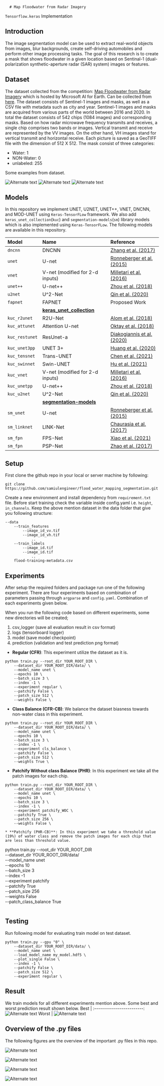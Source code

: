       # Map Floodwater from Radar Imagery


```Tensorflow.keras``` Implementation

## Introduction

The image segmentation model can be used to extract real-world objects from images, blur backgrounds, create self-driving automobiles and perform other image processing tasks. The goal of this research is to create a mask that shows floodwater in a given location based on Sentinal-1 (dual-polarization synthetic-aperture radar (SAR) system) images or features.

## Dataset

The dataset collected from the competition: [Map Floodwater from Radar Imagery](https://www.drivendata.org/competitions/81/detect-flood-water/page/386/) which is hosted by Microsoft AI for Earth. Can be collected from [here](https://map-floodwater-driven-data-competition.s3.amazonaws.com/floodwater-data/floodwater-data.zip). The dataset consists of Sentinel-1 images and masks, as well as a CSV file with metadata such as city and year. Sentinel-1 images and masks are acquired from various parts of the world between 2016 and 2020. In total the dataset consists of 542 chips (1084 images) and corresponding masks. Based on how radar microwave frequency transmits and receives, a single chip comprises two bands or images. Vertical transmit and receive are represented by the VV images. On the other hand, VH images stand for vertical transmit and horizontal receive. Each picture is saved as a GeoTIFF file with the dimension of 512 X 512. The mask consist of three categories:

* Water: 1
* NON-Water: 0
* unlabeled: 255

Some examples from dataset.

![Alternate text](/readme/img_id_ayt01.png)
![Alternate text](/readme/img_id_jja60.png)
![Alternate text](/readme/img_id_kuo02.png)


## Models

In this repository we implement UNET, U2NET, UNET++, VNET, DNCNN, and MOD-UNET using `Keras-TensorFLow` framework. We also add `keras_unet_collection`(`kuc`) and `segmentation-models`(`sm`) library models which is also implemented using `Keras-TensorFLow`. The following models are available in this repository.

| Model | Name | Reference |
|:---------------|:----------------|:----------------|
| `dncnn`     | DNCNN         | [Zhang et al. (2017)](https://ieeexplore.ieee.org/document/7839189) |
| `unet`      | U-net           | [Ronneberger et al. (2015)](https://link.springer.com/chapter/10.1007/978-3-319-24574-4_28) |
| `vnet`      | V-net (modified for 2-d inputs) | [Milletari et al. (2016)](https://arxiv.org/abs/1606.04797) |
| `unet++` | U-net++         | [Zhou et al. (2018)](https://link.springer.com/chapter/10.1007/978-3-030-00889-5_1) |
| `u2net`     | U^2-Net         | [Qin et al. (2020)](https://arxiv.org/abs/2005.09007) |
| `fapnet`     | FAPNET         | Proposed Work |
|  | [**keras_unet_collection**](https://github.com/yingkaisha/keras-unet-collection) |  |
| `kuc_r2unet`   | R2U-Net         | [Alom et al. (2018)](https://arxiv.org/abs/1802.06955) |
| `kuc_attunet`  | Attention U-net | [Oktay et al. (2018)](https://arxiv.org/abs/1804.03999) |
| `kuc_restunet` | ResUnet-a       | [Diakogiannis et al. (2020)](https://doi.org/10.1016/j.isprsjprs.2020.01.013) |
| `kuc_unet3pp` | UNET 3+        | [Huang et al. (2020)](https://arxiv.org/abs/2004.08790) |
| `kuc_tensnet` | Trans-UNET       | [Chen et al. (2021)](https://arxiv.org/abs/2102.04306) |
| `kuc_swinnet` | Swin-UNET       | [Hu et al. (2021)](https://arxiv.org/abs/2105.05537) |
| `kuc_vnet`      | V-net (modified for 2-d inputs) | [Milletari et al. (2016)](https://arxiv.org/abs/1606.04797) |
| `kuc_unetpp` | U-net++         | [Zhou et al. (2018)](https://link.springer.com/chapter/10.1007/978-3-030-00889-5_1) |
| `kuc_u2net`     | U^2-Net         | [Qin et al. (2020)](https://arxiv.org/abs/2005.09007) |
|  | [**segmentation-models**](https://github.com/yingkaisha/keras-unet-collection) |  |
| `sm_unet`      | U-net           | [Ronneberger et al. (2015)](https://link.springer.com/chapter/10.1007/978-3-319-24574-4_28) |
| `sm_linknet`     | LINK-Net         | [Chaurasia et al. (2017)](https://arxiv.org/pdf/1707.03718.pdf) |
| `sm_fpn`     | FPS-Net         | [Xiao et al. (2021)](https://arxiv.org/pdf/2103.00738.pdf) |
| `sm_fpn`     | PSP-Net         | [Zhao et al. (2017)](https://arxiv.org/pdf/1612.01105.pdf) |

## Setup

First clone the github repo in your local or server machine by following:
```
git clone https://github.com/samiulengineer/flood_water_mapping_segmentation.git
```

Create a new environment and install dependency from `requirement.txt` file. Before start training check the variable inside config.yaml i.e. `height`, `in_channels`. Keep the above mention dataset in the data folder that give you following structure:

```
--data
    --train_features
        --image_id_vv.tif
        --image_id_vh.tif
            ..
    --train_labels
        --image_id.tif
        --image_id.tif
            ..
    flood-training-metadata.csv
```

## Experiments

After setup the required folders and package run one of the following experiment. There are four experiments based on combination of parameters passing through `argparse` and `config.yaml`. Combination of each experiments given below. 

When you run the following code based on different experiments, some new directories will be created;
1. csv_logger (save all evaluation result in csv format)
2. logs (tensorboard logger)
3. model (save model checkpoint)
4. prediction (validation and test prediction png format)

* **Regular (CFR)**: This experiment utilize the dataset as it is.

```
python train.py --root_dir YOUR_ROOT_DIR \
    --dataset_dir YOUR_ROOT_DIR/data/ \
    --model_name unet \
    --epochs 10 \
    --batch_size 3 \
    --index -1 \
    --experiment regular \
    --patchify False \
    --patch_size 512 \
    --weights False \
```

* **Class Balance (CFR-CB)**: We balance the dataset biasness towards non-water class in this experiment. 

```
python train.py --root_dir YOUR_ROOT_DIR \
    --dataset_dir YOUR_ROOT_DIR/data/ \
    --model_name unet \
    --epochs 10 \
    --batch_size 3 \
    --index -1 \
    --experiment cls_balance \
    --patchify False \
    --patch_size 512 \
    --weights True \
```

* **Patchify Without class Balance (PHR)**: In this experiment we take all the patch images for each chip.

```
python train.py --root_dir YOUR_ROOT_DIR \
    --dataset_dir YOUR_ROOT_DIR/data/ \
    --model_name unet \
    --epochs 10 \
    --batch_size 3 \
    --index -1 \
    --experiment patchify_WOC \
    --patchify True \
    --patch_size 256 \
    --weights False \

* **Patchify (PHR-CB)**: In this experiment we take a threshold value (19%) of water class and remove the patch images for each chip that are less than threshold value.

```
python train.py --root_dir YOUR_ROOT_DIR \
    --dataset_dir YOUR_ROOT_DIR/data/ \
    --model_name unet \
    --epochs 10 \
    --batch_size 3 \
    --index -1 \
    --experiment patchify \
    --patchify True \
    --patch_size 256 \
    --weights False \
    --patch_class_balance True
```

```

## Testing

Run following model for evaluating train model on test dataset.
```
python train.py --gpu "0" \
    --dataset_dir YOUR_ROOT_DIR/data/ \
    --model_name unet \
    --load_model_name my_model.hdf5 \
    --plot_single False \
    --index -1 \
    --patchify False \
    --patch_size 512 \
    --experiment regular \
```

## Result

We train models for all different experiments mention above. Some best and worst prediction result shown below.
Best             |
:-------------------------:
![Alternate text](/readme/best.png)
Worst           |
![Alternate text](/readme/worst.png)

## Overview of the .py files

The following figures are the overview of the important .py files in this repo.

![Alternate text](/readme/fullpipeline.png)

![Alternate text](/readme/dataset.png)

![Alternate text](/readme/utils.png)

![Alternate text](/readme/visualization.png)